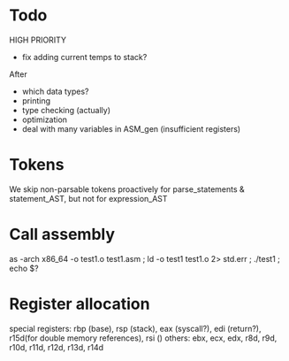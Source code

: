 # Todo
HIGH PRIORITY
- fix adding current temps to stack?

After
- which data types?
- printing
- type checking (actually)
- optimization
- deal with many variables in ASM_gen (insufficient registers)

# Tokens
We skip non-parsable tokens proactively for parse_statements & statement_AST, but not for expression_AST


# Call assembly
as -arch x86_64 -o test1.o test1.asm ;
ld -o test1 test1.o 2> std.err ; ./test1 ; echo $?

# Register allocation
special registers: rbp (base), rsp (stack), eax (syscall?), edi (return?), r15d(for double memory references), rsi ()
others: ebx, ecx, edx, r8d, r9d, r10d, r11d, r12d, r13d, r14d


